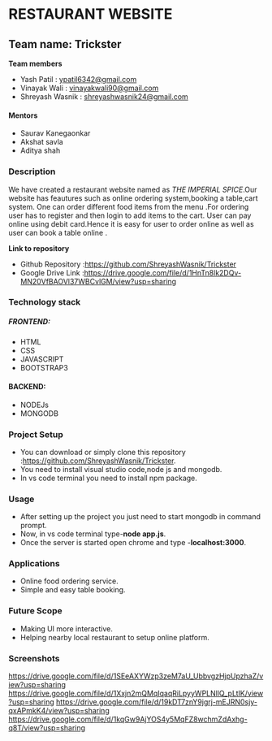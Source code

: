# **RESTAURANT WEBSITE**
## Team name: Trickster
**Team members**
* Yash Patil : ypatil6342@gmail.com
* Vinayak Wali : vinayakwali90@gmail.com
* Shreyash Wasnik : shreyashwasnik24@gmail.com
#### Mentors ####
* Saurav Kanegaonkar
* Akshat savla
* Aditya shah

### Description  ###
We have created a restaurant website named as *THE IMPERIAL SPICE*.Our website has feautures such as online ordering system,booking a table,cart system.
One can order different food items from the menu .For ordering user has to register and then login to add items to the cart.
User can pay online using debit card.Hence it is easy for user to order online as well as user can book a table online .  

**Link to repository**
* Github Repository :https://github.com/ShreyashWasnik/Trickster
* Google Drive Link :https://drive.google.com/file/d/1HnTn8lk2DQv-MN20VfBAOVl37WBCvlGM/view?usp=sharing

### Technology stack ###
##### FRONTEND: #####
* HTML
* CSS
* JAVASCRIPT
* BOOTSTRAP3
#### BACKEND: #####
* NODEJs
* MONGODB

### Project Setup ###
* You can download or simply clone this repository :https://github.com/ShreyashWasnik/Trickster.
* You need to install visual studio code,node js and mongodb.  
* In vs code terminal you need to install npm package.

### Usage ###
* After setting up the project you just need to start mongodb in command prompt.
* Now, in vs code terminal type-**node app.js**.
* Once the server is started open chrome and type -**localhost:3000**.
### Applications ###
* Online food ordering service.
* Simple and easy table booking. 
### Future Scope ###
* Making UI more interactive.
* Helping nearby local restaurant to setup online platform. 
### Screenshots ###
https://drive.google.com/file/d/1SEeAXYWzp3zeM7aU_UbbvgzHjpUpzhaZ/view?usp=sharing
https://drive.google.com/file/d/1Xxjn2mQMqIqaqRiLpyyWPLNllQ_pLtIK/view?usp=sharing
https://drive.google.com/file/d/19kDT7znY9jgrj-mEJRN0sjy-qxAPmkK4/view?usp=sharing
https://drive.google.com/file/d/1kqGw9AjYOS4y5MqFZ8wchmZdAxhg-q8T/view?usp=sharing


